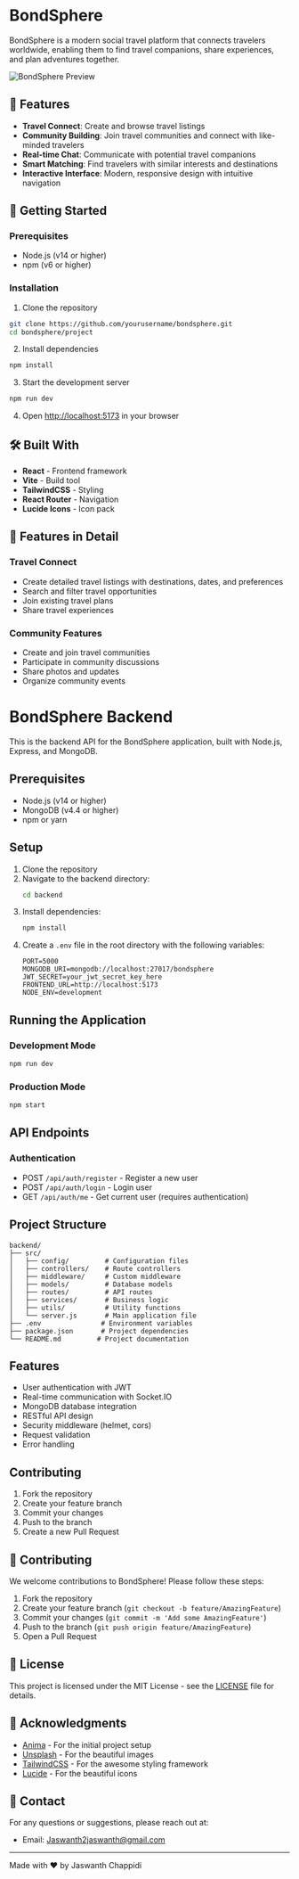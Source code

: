 # BondSphere

BondSphere is a modern social travel platform that connects travelers worldwide, enabling them to find travel companions, share experiences, and plan adventures together.

![BondSphere Preview](project/public/preview.png)

## 🌟 Features

- **Travel Connect**: Create and browse travel listings
- **Community Building**: Join travel communities and connect with like-minded travelers
- **Real-time Chat**: Communicate with potential travel companions
- **Smart Matching**: Find travelers with similar interests and destinations
- **Interactive Interface**: Modern, responsive design with intuitive navigation

## 🚀 Getting Started

### Prerequisites

- Node.js (v14 or higher)
- npm (v6 or higher)

### Installation

1. Clone the repository
```bash
git clone https://github.com/yourusername/bondsphere.git
cd bondsphere/project
```

2. Install dependencies
```bash
npm install
```

3. Start the development server
```bash
npm run dev
```

4. Open [http://localhost:5173](http://localhost:5173) in your browser

## 🛠️ Built With

- **React** - Frontend framework
- **Vite** - Build tool
- **TailwindCSS** - Styling
- **React Router** - Navigation
- **Lucide Icons** - Icon pack

## 📱 Features in Detail

### Travel Connect
- Create detailed travel listings with destinations, dates, and preferences
- Search and filter travel opportunities
- Join existing travel plans
- Share travel experiences

### Community Features
- Create and join travel communities
- Participate in community discussions
- Share photos and updates
- Organize community events



# BondSphere Backend

This is the backend API for the BondSphere application, built with Node.js, Express, and MongoDB.

## Prerequisites

- Node.js (v14 or higher)
- MongoDB (v4.4 or higher)
- npm or yarn

## Setup

1. Clone the repository
2. Navigate to the backend directory:
   ```bash
   cd backend
   ```
3. Install dependencies:
   ```bash
   npm install
   ```
4. Create a `.env` file in the root directory with the following variables:
   ```
   PORT=5000
   MONGODB_URI=mongodb://localhost:27017/bondsphere
   JWT_SECRET=your_jwt_secret_key_here
   FRONTEND_URL=http://localhost:5173
   NODE_ENV=development
   ```

## Running the Application

### Development Mode
```bash
npm run dev
```

### Production Mode
```bash
npm start
```

## API Endpoints

### Authentication
- POST `/api/auth/register` - Register a new user
- POST `/api/auth/login` - Login user
- GET `/api/auth/me` - Get current user (requires authentication)

## Project Structure

```
backend/
├── src/
│   ├── config/         # Configuration files
│   ├── controllers/    # Route controllers
│   ├── middleware/     # Custom middleware
│   ├── models/         # Database models
│   ├── routes/         # API routes
│   ├── services/       # Business logic
│   ├── utils/          # Utility functions
│   └── server.js       # Main application file
├── .env               # Environment variables
├── package.json       # Project dependencies
└── README.md         # Project documentation
```

## Features

- User authentication with JWT
- Real-time communication with Socket.IO
- MongoDB database integration
- RESTful API design
- Security middleware (helmet, cors)
- Request validation
- Error handling

## Contributing

1. Fork the repository
2. Create your feature branch
3. Commit your changes
4. Push to the branch
5. Create a new Pull Request 


## 🤝 Contributing

We welcome contributions to BondSphere! Please follow these steps:

1. Fork the repository
2. Create your feature branch (`git checkout -b feature/AmazingFeature`)
3. Commit your changes (`git commit -m 'Add some AmazingFeature'`)
4. Push to the branch (`git push origin feature/AmazingFeature`)
5. Open a Pull Request

## 📄 License

This project is licensed under the MIT License - see the [LICENSE](LICENSE) file for details.

## 🙏 Acknowledgments

- [Anima](https://animaapp.com/) - For the initial project setup
- [Unsplash](https://unsplash.com) - For the beautiful images
- [TailwindCSS](https://tailwindcss.com) - For the awesome styling framework
- [Lucide](https://lucide.dev) - For the beautiful icons

## 📧 Contact

For any questions or suggestions, please reach out at:
- Email: Jaswanth2jaswanth@gmail.com

---

Made with ❤️ by Jaswanth Chappidi
